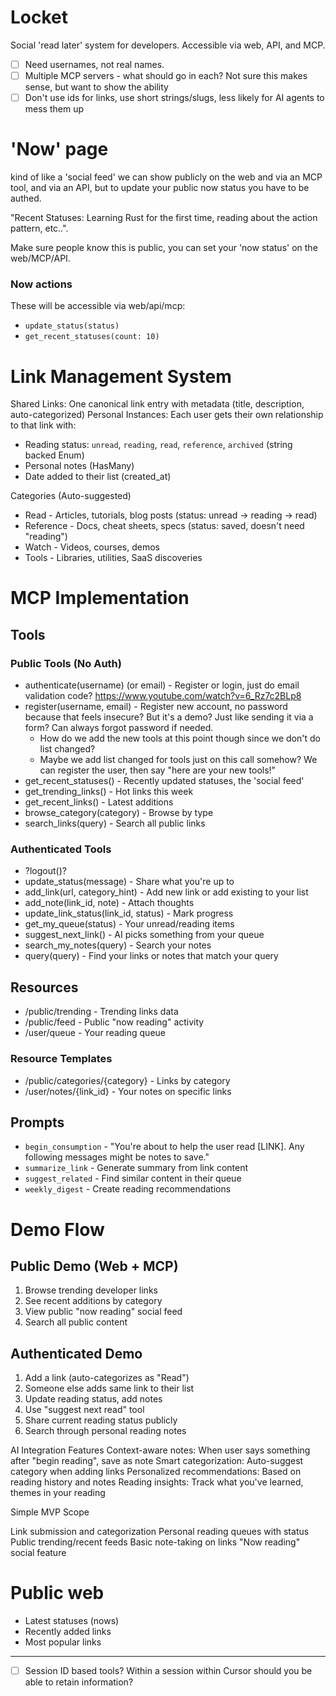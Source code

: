 # Locket

Social 'read later' system for developers. Accessible via web, API, and MCP.

- [ ] Need usernames, not real names.
- [ ] Multiple MCP servers - what should go in each? Not sure this makes sense, but want to show the ability
- [ ] Don't use ids for links, use short strings/slugs, less likely for AI agents to mess them up

# 'Now' page

kind of like a 'social feed' we can show publicly on the web and via an MCP tool, and via an API, but to update your public now status you have to be authed.

"Recent Statuses: Learning Rust for the first time, reading about the action pattern, etc..".

Make sure people know this is public, you can set your 'now status' on the web/MCP/API.

### Now actions

These will be accessible via web/api/mcp:

- `update_status(status)`
- `get_recent_statuses(count: 10)`

# Link Management System

Shared Links: One canonical link entry with metadata (title, description, auto-categorized)
Personal Instances: Each user gets their own relationship to that link with:

- Reading status: `unread`, `reading`, `read`, `reference`, `archived` (string backed Enum)
- Personal notes (HasMany)
- Date added to their list (created_at)

Categories (Auto-suggested)

- Read - Articles, tutorials, blog posts (status: unread → reading → read)
- Reference - Docs, cheat sheets, specs (status: saved, doesn't need "reading")
- Watch - Videos, courses, demos
- Tools - Libraries, utilities, SaaS discoveries

# MCP Implementation

## Tools

### Public Tools (No Auth)

- authenticate(username) (or email) - Register or login, just do email validation code? https://www.youtube.com/watch?v=6_Rz7c2BLp8
- register(username, email) - Register new account, no password because that feels insecure? But it's a demo? Just like sending it via a form? Can always forgot password if needed.
    - How do we add the new tools at this point though since we don't do list changed?
    - Maybe we add list changed for tools just on this call somehow? We can register the user, then say "here are your new tools!"
- get_recent_statuses() - Recently updated statuses, the 'social feed'
- get_trending_links() - Hot links this week
- get_recent_links() - Latest additions
- browse_category(category) - Browse by type
- search_links(query) - Search all public links

### Authenticated Tools

- ?logout()?
- update_status(message) - Share what you're up to
- add_link(url, category_hint) - Add new link or add existing to your list
- add_note(link_id, note) - Attach thoughts
- update_link_status(link_id, status) - Mark progress
- get_my_queue(status) - Your unread/reading items
- suggest_next_link() - AI picks something from your queue
- search_my_notes(query) - Search your notes
- query(query) - Find your links or notes that match your query

## Resources

- /public/trending - Trending links data
- /public/feed - Public "now reading" activity
- /user/queue - Your reading queue

### Resource Templates

- /public/categories/{category} - Links by category
- /user/notes/{link_id} - Your notes on specific links

## Prompts

- `begin_consumption` - "You're about to help the user read [LINK]. Any following messages might be notes to save."
- `summarize_link` - Generate summary from link content
- `suggest_related` - Find similar content in their queue
- `weekly_digest` - Create reading recommendations

# Demo Flow

## Public Demo (Web + MCP)

1. Browse trending developer links
2. See recent additions by category
3. View public "now reading" social feed
4. Search all public content

## Authenticated Demo

1. Add a link (auto-categorizes as "Read")
2. Someone else adds same link to their list
3. Update reading status, add notes
4. Use "suggest next read" tool
5. Share current reading status publicly
6. Search through personal reading notes

AI Integration Features
Context-aware notes: When user says something after "begin reading", save as note
Smart categorization: Auto-suggest category when adding links
Personalized recommendations: Based on reading history and notes
Reading insights: Track what you've learned, themes in your reading

Simple MVP Scope

Link submission and categorization
Personal reading queues with status
Public trending/recent feeds
Basic note-taking on links
"Now reading" social feature

# Public web

- Latest statuses (nows)
- Recently added links
- Most popular links

---

- [ ] Session ID based tools? Within a session within Cursor should you be able to retain information?
